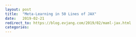 ```yaml
---
layout: post
title:  "Meta-Learning in 50 Lines of JAX"
date:   2019-02-21
redirect_to: https://blog.evjang.com/2019/02/maml-jax.html
categories:
---
```

	